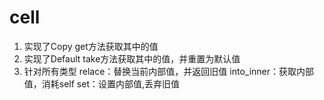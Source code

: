 # cell
1. 实现了Copy
get方法获取其中的值
2. 实现了Default
take方法获取其中的值，并重置为默认值
3. 针对所有类型
relace：替换当前内部值，并返回旧值
into_inner：获取内部值，消耗self
set：设置内部值,丢弃旧值
